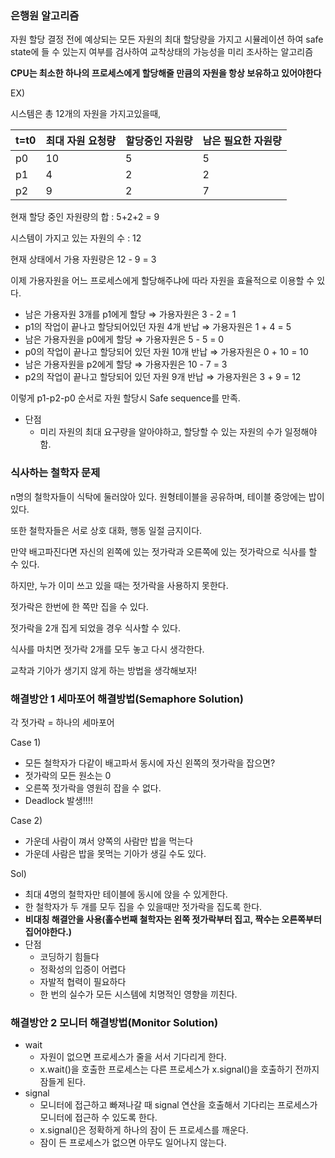 ### 은행원 알고리즘

자원 할당 결정 전에 예상되는 모든 자원의 최대 할당량을 가지고 시뮬레이션 하여 safe state에 들 수 있는지 여부를 검사하여 교착상태의 가능성을 미리 조사하는 알고리즘

**CPU는 최소한 하나의 프로세스에게 할당해줄 만큼의 자원을 항상 보유하고 있어야한다**

EX)

시스템은 총 12개의 자원을 가지고있을때,

| t=t0 | 최대 자원 요청량 | 할당중인 자원량 | 남은 필요한 자원량 |
| --- | --- | --- | --- |
| p0 | 10 | 5 | 5 |
| p1 | 4 | 2 | 2 |
| p2 | 9 | 2 | 7 |

현재 할당 중인 자원량의 합 : 5+2+2 = 9

시스템이 가지고 있는 자원의 수 : 12

현재 상태에서 가용 자원량은 12 - 9 = 3

이제 가용자원을 어느 프로세스에게 할당해주냐에 따라 자원을 효율적으로 이용할 수 있다.

- 남은 가용자원 3개를 p1에게 할당 ⇒ 가용자원은 3 - 2 = 1
- p1의 작업이 끝나고 할당되어있던 자원 4개 반납 ⇒ 가용자원은 1 + 4 = 5
- 남은 가용자원을 p0에게 할당 ⇒ 가용자원은 5 - 5 = 0
- p0의 작업이 끝나고 할당되어 있던 자원 10개 반납 ⇒ 가용자원은 0 + 10 = 10
- 남은 가용자원을 p2에게 할당 ⇒ 가용자원은 10 - 7 = 3
- p2의 작업이 끝나고 할당되어 있던 자원 9개 반납 ⇒ 가용자원은 3 + 9 = 12

이렇게 p1-p2-p0 순서로 자원 할당시 Safe sequence를 만족.

- 단점
    - 미리 자원의 최대 요구량을 알아야하고, 할당할 수 있는 자원의 수가 일정해야함.

### 식사하는 철학자 문제

n명의 철학자들이 식탁에 둘러앉아 있다. 원형테이블을 공유하며, 테이블 중앙에는 밥이 있다.

또한 철학자들은 서로 상호 대화, 행동 일절 금지이다.

만약 배고파진다면 자신의 왼쪽에 있는 젓가락과 오른쪽에 있는 젓가락으로 식사를 할 수 있다.

하지만, 누가 이미 쓰고 있을 때는 젓가락을 사용하지 못한다.

젓가락은 한번에 한 쪽만 집을 수 있다.

젓가락을 2개 집게 되었을 경우 식사할 수 있다.

식사를 마치면 젓가락 2개를 모두 놓고 다시 생각한다.

교착과 기아가 생기지 않게 하는 방법을 생각해보자!

### 해결방안 1 세마포어 해결방법(Semaphore Solution)

각 젓가락 = 하나의 세마포어

Case 1)

- 모든 철학자가 다같이 배고파서 동시에 자신 왼쪽의 젓가락을 잡으면?
- 젓가락의 모든 원소는 0
- 오른쪽 젓가락을 영원히 잡을 수 없다.
- Deadlock 발생!!!!

Case 2)

- 가운데 사람이 껴서 양쪽의 사람만 밥을 먹는다
- 가운데 사람은 밥을 못먹는 기아가 생길 수도 있다.

Sol)

- 최대 4명의 철학자만 테이블에 동시에 앉을 수 있게한다.
- 한 철학자가 두 개를 모두 집을 수 있을때만 젓가락을 집도록 한다.
- **비대칭 해결안을 사용(홀수번째 철학자는 왼쪽 젓가락부터 집고, 짝수는 오른쪽부터 집어야한다.)**
- 단점
    - 코딩하기 힘들다
    - 정확성의 입증이 어렵다
    - 자발적 협력이 필요하다
    - 한 번의 실수가 모든 시스템에 치명적인 영향을 끼친다.

### 해결방안 2 모니터 해결방법(Monitor Solution)

- wait
    - 자원이 없으면 프로세스가 줄을 서서 기다리게 한다.
    - x.wait()을 호출한 프로세스는 다른 프로세스가 x.signal()을 호출하기 전까지 잠들게 된다.
- signal
    - 모니터에 접근하고 빠져나갈 때 signal 연산을 호출해서 기다리는 프로세스가 모니터에 접근하 수 있도록 한다.
    - x.signal()은 정확하게 하나의 잠이 든 프로세스를 깨운다.
    - 잠이 든 프로세스가 없으면 아무도 일어나지 않는다.